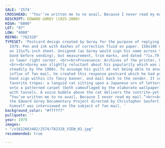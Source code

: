 ```yaml
---
SALE: '2574'
CROSSHEAD: '"You''ve written me to no avail, Because I never read my mail."'
DESCRIPT: EDWARD GOREY (1925-2000)
HIGH: "6000"
LOT: "97"
LOW: "4000"
REFNO: "782328"
TYPESET: 'Postcard design created by Gorey for the purpose of replying to fan mail,
  1979. Pen and ink with dashes of correction fluid on paper. 158x108 mm; 6¼x4¼ inches,
  on 11½x7¼-inch sheet. Unsigned (as Gorey would sign his name across the diagonal
  band before sending), but measurement, trim marks, and dated "?ix.79 - I.c.79" inked
  in lower right corner. <br><br>Provenance: Archives of the printer, Oliphant Press.
  <br><br>Gorey was slightly reluctant about his popularity which was already growing
  steadily by the 1980s. To assuage his guilt at not being able to answer the growing
  influx of fan mail, he created this response postcard which he had printed, would
  hand sign within its fancy banner, and mail back to the sender. It contained his
  favorite tropes: a languid cat sitting upon a Japanese urn of letters overflowing
  onto a patterned carpet (both camouflaged by the elaborate wallpaper), and drapery
  with tassels. A voice bubble above the cat delivers the contrite-yet-candid message:
  “You’ve written me to no avail, Because I never read my mail.”<br><br>As part of
  the Edward Gorey Documentary Project directed by Christopher Seufert, the artist
  himself was interviewed on the subject of fan mail. '
background_color: "#ffffff"
pullquote: ''
year: 1979
images:
- "/v1622663482/2574/782328_VIEW_02.jpg"
recommended: true

---
```

